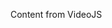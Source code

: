 <!--
name: lab
version : "0.1"
title : "Lab Assignment"
description: "Get learners using VideoJS"
coverImage : "http://www.publicdomainpictures.net/pictures/100000/nahled/vhs-tape.jpg"
freshnessDate : 2015-06-01
license : "CC Attribution-ShareAlike 4.0"
-->

<!-- @section, "title": "Putting it all together" -->

Content from VideoJS
